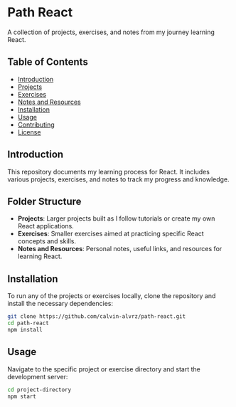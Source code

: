 # Path React

A collection of projects, exercises, and notes from my journey learning React.

## Table of Contents

- [Introduction](#introduction)
- [Projects](#projects)
- [Exercises](#exercises)
- [Notes and Resources](#notes-and-resources)
- [Installation](#installation)
- [Usage](#usage)
- [Contributing](#contributing)
- [License](#license)

## Introduction

This repository documents my learning process for React. It includes various projects, exercises, and notes to track my progress and knowledge.

## Folder Structure

- **Projects**: Larger projects built as I follow tutorials or create my own React applications.
- **Exercises**: Smaller exercises aimed at practicing specific React concepts and skills.
- **Notes and Resources**: Personal notes, useful links, and resources for learning React.

## Installation

To run any of the projects or exercises locally, clone the repository and install the necessary dependencies:

```bash
git clone https://github.com/calvin-alvrz/path-react.git
cd path-react
npm install
```

## Usage

Navigate to the specific project or exercise directory and start the development server:

```bash
cd project-directory
npm start
```
